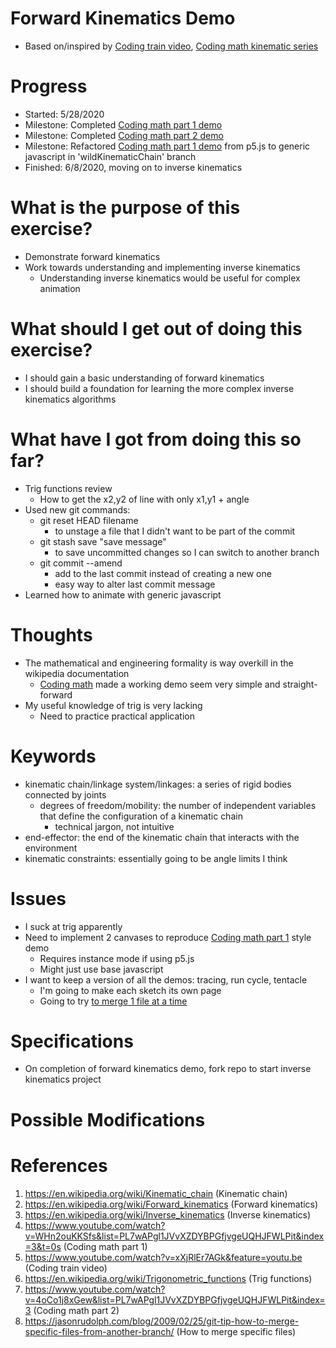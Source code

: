 # Forward Kinematics Demo
* Based on/inspired by [Coding train video][5], [Coding math kinematic series][4]

# Progress
* Started: 5/28/2020
* Milestone: Completed [Coding math part 1 demo][4] 
* Milestone: Completed [Coding math part 2 demo][7]
* Milestone: Refactored [Coding math part 1 demo][4] from p5.js to generic javascript in 'wildKinematicChain' branch
* Finished: 6/8/2020, moving on to inverse kinematics

# What is the purpose of this exercise?
* Demonstrate forward kinematics
* Work towards understanding and implementing inverse kinematics
    * Understanding inverse kinematics would be useful for complex animation 

# What should I get out of doing this exercise?
* I should gain a basic understanding of forward kinematics
* I should build a foundation for learning the more complex inverse kinematics algorithms

# What have I got from doing this so far?
* Trig functions review
    * How to get the x2,y2 of line with only x1,y1 + angle
* Used new git commands: 
    * git reset HEAD filename
        * to unstage a file that I didn't want to be part of the commit
    * git stash save "save message"
        * to save uncommitted changes so I can switch to another branch
    * git commit --amend 
        * add to the last commit instead of creating a new one
        * easy way to alter last commit message
* Learned how to animate with generic javascript

# Thoughts
* The mathematical and engineering formality is way overkill in the wikipedia documentation
    * [Coding math][4] made a working demo seem very simple and straight-forward
* My useful knowledge of trig is very lacking
    * Need to practice practical application

# Keywords
* kinematic chain/linkage system/linkages: a series of rigid bodies connected by joints
    * degrees of freedom/mobility: the number of independent variables that define the configuration of a kinematic chain 
        * technical jargon, not intuitive 
* end-effector: the end of the kinematic chain that interacts with the environment
* kinematic constraints: essentially going to be angle limits I think

# Issues
* I suck at trig apparently
* Need to implement 2 canvases to reproduce [Coding math part 1][4] style demo
    * Requires instance mode if using p5.js
    * Might just use base javascript
* I want to keep a version of all the demos: tracing, run cycle, tentacle
    * I'm going to make each sketch its own page
    * Going to try [to merge 1 file at a time][8]

# Specifications
* On completion of forward kinematics demo, fork repo to start inverse kinematics project

# Possible Modifications

# References
1. <https://en.wikipedia.org/wiki/Kinematic_chain> (Kinematic chain)
2. <https://en.wikipedia.org/wiki/Forward_kinematics> (Forward kinematics)
3. <https://en.wikipedia.org/wiki/Inverse_kinematics> (Inverse kinematics)
4. <https://www.youtube.com/watch?v=WHn2ouKKSfs&list=PL7wAPgl1JVvXZDYBPGfjvgeUQHJFWLPit&index=3&t=0s> (Coding math part 1)
5. <https://www.youtube.com/watch?v=xXjRlEr7AGk&feature=youtu.be> (Coding train video)
6. <https://en.wikipedia.org/wiki/Trigonometric_functions> (Trig functions)
7. <https://www.youtube.com/watch?v=4oCo1j8xGew&list=PL7wAPgl1JVvXZDYBPGfjvgeUQHJFWLPit&index=3> (Coding math part 2)
8. <https://jasonrudolph.com/blog/2009/02/25/git-tip-how-to-merge-specific-files-from-another-branch/> (How to merge specific files)

[1]: <https://en.wikipedia.org/wiki/Kinematic_chain> (Kinematic chain)
[2]: <https://en.wikipedia.org/wiki/Forward_kinematics> (Forward kinematics)
[3]: <https://en.wikipedia.org/wiki/Inverse_kinematics> (Inverse kinematics)
[4]: <https://www.youtube.com/watch?v=WHn2ouKKSfs&list=PL7wAPgl1JVvXZDYBPGfjvgeUQHJFWLPit&index=3&t=0s> (Coding math part 1)
[5]: <https://www.youtube.com/watch?v=xXjRlEr7AGk&feature=youtu.be> (Coding train video)
[6]: <https://en.wikipedia.org/wiki/Trigonometric_functions> (Trig functions)
[7]: <https://www.youtube.com/watch?v=4oCo1j8xGew&list=PL7wAPgl1JVvXZDYBPGfjvgeUQHJFWLPit&index=3> (Coding math part 2)
[8]: <https://jasonrudolph.com/blog/2009/02/25/git-tip-how-to-merge-specific-files-from-another-branch/> (How to merge specific files)